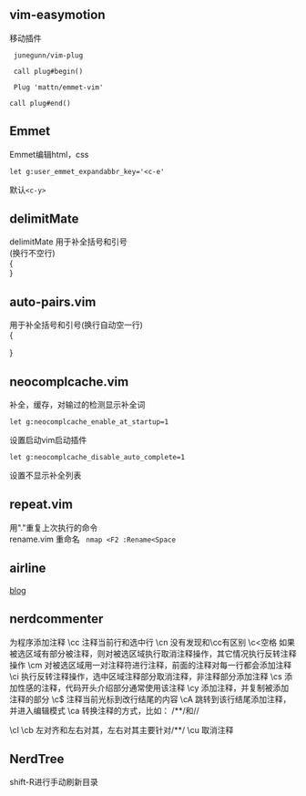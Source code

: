 ## vim-easymotion
 移动插件 

` junegunn/vim-plug`

` call plug#begin()`

` Plug 'mattn/emmet-vim'`

` call plug#end()  `

## Emmet
Emmet编辑html，css   

`let g:user_emmet_expandabbr_key='<c-e'  `

 默认`<c-y>`

## delimitMate
 delimitMate 用于补全括号和引号    
 (换行不空行)    
 {  
 }  

## auto-pairs.vim

 用于补全括号和引号(换行自动空一行)  
 {  

 }  

## neocomplcache.vim

  补全，缓存，对输过的检测显示补全词  

  `let g:neocomplcache_enable_at_startup=1`

  设置启动vim启动插件  

  `let g:neocomplcache_disable_auto_complete=1`  

  设置不显示补全列表  

## repeat.vim
  用"."重复上次执行的命令  
  rename.vim
  重命名
 ` nmap <F2 :Rename<Space`
 

## airline
  [blog](http://blog.csdn.net/Demorngel/article/details/69054489￼)

## nerdcommenter
为程序添加注释
\cc 注释当前行和选中行
\cn 没有发现和\cc有区别
\c<空格 如果被选区域有部分被注释，则对被选区域执行取消注释操作，其它情况执行反转注释操作
\cm 对被选区域用一对注释符进行注释，前面的注释对每一行都会添加注释
\ci 执行反转注释操作，选中区域注释部分取消注释，非注释部分添加注释
\cs 添加性感的注释，代码开头介绍部分通常使用该注释
\cy 添加注释，并复制被添加注释的部分
\c$ 注释当前光标到改行结尾的内容
\cA 跳转到该行结尾添加注释，并进入编辑模式
\ca 转换注释的方式，比如： /**/和//

\cl \cb 左对齐和左右对其，左右对其主要针对/**/
\cu 取消注释

## NerdTree
shift-R进行手动刷新目录
 
 
